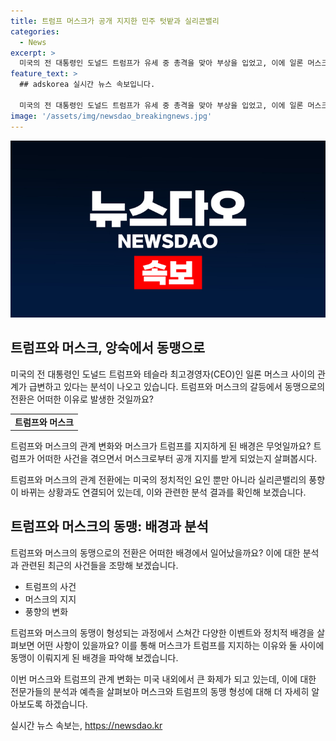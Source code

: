 ```yaml
---
title: 트럼프 머스크가 공개 지지한 민주 텃밭과 실리콘밸리
categories:
  - News
excerpt: >
  미국의 전 대통령인 도널드 트럼프가 유세 중 총격을 맞아 부상을 입었고, 이에 일론 머스크가 그를 지지하는 발언을 했다. 머스크는 트럼프를 지지하며 빠른 회복을 기원하는 트윗을 올렸는데, 머스크는 과거에는 트럼프를 모욕하기도 했었다. 하지만 최근에는 머스크와 트럼프의 관계가 급속도로 변화하고 있으며, 머스크는 트럼프 대통령 당선 시 자문 역할을 할 것이라는 보도가 나왔다. 이러한 이야기는 실리콘밸리의 풍향계도 변화시키고 있으며, 테크 거물들이 조용히 트럼프를 지지하는 쪽으로 기우는 분위기가 형성되고 있다.
feature_text: >
  ## adskorea 실시간 뉴스 속보입니다.

  미국의 전 대통령인 도널드 트럼프가 유세 중 총격을 맞아 부상을 입었고, 이에 일론 머스크가 그를 지지하는 발언을 했다. 머스크는 트럼프를 지지하며 빠른 회복을 기원하는 트윗을 올렸는데, 머스크는 과거에는 트럼프를 모욕하기도 했었다. 하지만 최근에는 머스크와 트럼프의 관계가 급속도로 변화하고 있으며, 머스크는 트럼프 대통령 당선 시 자문 역할을 할 것이라는 보도가 나왔다. 이러한 이야기는 실리콘밸리의 풍향계도 변화시키고 있으며, 테크 거물들이 조용히 트럼프를 지지하는 쪽으로 기우는 분위기가 형성되고 있다.
image: '/assets/img/newsdao_breakingnews.jpg'
---
```


<p><img src="/assets/img/newsdao_breakingnews.jpg" alt="adskorea 속보" /></p>

<h2 data-ke-size="size26">트럼프와 머스크, 앙숙에서 동맹으로</h2>

<p data-ke-size="size16">미국의 전 대통령인 도널드 트럼프와 테슬라 최고경영자(CEO)인 일론 머스크 사이의 관계가 급변하고 있다는 분석이 나오고 있습니다. 트럼프와 머스크의 갈등에서 동맹으로의 전환은 어떠한 이유로 발생한 것일까요?</p>

<table>
  <tr>
    <td style="text-align: center; height: 17px;"><b>트럼프와 머스크</b></td>
  </tr>
</table>

<p data-ke-size="size16">트럼프와 머스크의 관계 변화와 머스크가 트럼프를 지지하게 된 배경은 무엇일까요? 트럼프가 어떠한 사건을 겪으면서 머스크로부터 공개 지지를 받게 되었는지 살펴봅시다.</p>

<p data-ke-size="size16">트럼프와 머스크의 관계 전환에는 미국의 정치적인 요인 뿐만 아니라 실리콘밸리의 풍향이 바뀌는 상황과도 연결되어 있는데, 이와 관련한 분석 결과를 확인해 보겠습니다.</p>

<h2 data-ke-size="size26">트럼프와 머스크의 동맹: 배경과 분석</h2>

<p data-ke-size="size16">트럼프와 머스크의 동맹으로의 전환은 어떠한 배경에서 일어났을까요? 이에 대한 분석과 관련된 최근의 사건들을 조망해 보겠습니다.</p>

<ul>
  <li>트럼프의 사건</li>
  <li>머스크의 지지</li>
  <li>풍향의 변화</li>
</ul>

<p data-ke-size="size16">트럼프와 머스크의 동맹이 형성되는 과정에서 스쳐간 다양한 이벤트와 정치적 배경을 살펴보면 어떤 사항이 있을까요? 이를 통해 머스크가 트럼프를 지지하는 이유와 둘 사이에 동맹이 이뤄지게 된 배경을 파악해 보겠습니다.</p>

<p data-ke-size="size16">이번 머스크와 트럼프의 관계 변화는 미국 내외에서 큰 화제가 되고 있는데, 이에 대한 전문가들의 분석과 예측을 살펴보아 머스크와 트럼프의 동맹 형성에 대해 더 자세히 알아보도록 하겠습니다.</p>
실시간 뉴스 속보는, <a href="https://newsdao.kr" rel="dofollow">https://newsdao.kr</a>



